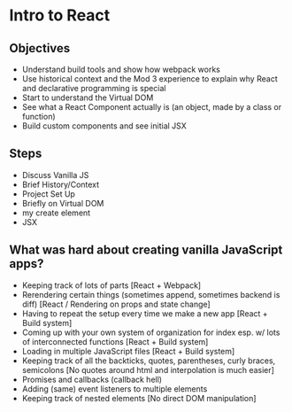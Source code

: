 # Intro to React

## Objectives

- Understand build tools and show how webpack works
- Use historical context and the Mod 3 experience to explain why React and declarative programming is special
- Start to understand the Virtual DOM
- See what a React Component actually is (an object, made by a class or function)
- Build custom components and see initial JSX

## Steps

- Discuss Vanilla JS
- Brief History/Context
- Project Set Up
- Briefly on Virtual DOM
- my create element
- JSX

## What was hard about creating vanilla JavaScript apps?

- Keeping track of lots of parts [React + Webpack]
- Rerendering certain things (sometimes append, sometimes backend is diff) [React / Rendering on props and state change]
- Having to repeat the setup every time we make a new app [React + Build system]
- Coming up with your own system of organization for index esp. w/ lots of interconnected functions [React + Build system]
- Loading in multiple JavaScript files [React + Build system]
- Keeping track of all the backticks, quotes, parentheses, curly braces, semicolons [No quotes around html and interpolation is much easier]
- Promises and callbacks (callback hell)
- Adding (same) event listeners to multiple elements
- Keeping track of nested elements [No direct DOM manipulation]
